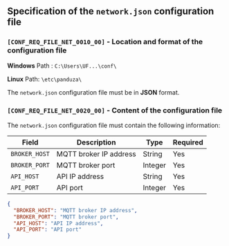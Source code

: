 ## Specification of the `network.json` configuration file

### `[CONF_REQ_FILE_NET_0010_00]` - Location and format of the configuration file
**Windows** Path : `C:\Users\UF...\conf\` 

**Linux** Path: `\etc\panduza\` 

The `network.json` configuration file must be in **JSON** format.

### `[CONF_REQ_FILE_NET_0020_00]` - Content of the configuration file
The `network.json` configuration file must contain the following information:

| Field | Description | Type | Required |
| --- | --- | --- | --- |
| `BROKER_HOST` | MQTT broker IP address | String | Yes |
| `BROKER_PORT` | MQTT broker port | Integer | Yes |
| `API_HOST` | API IP address | String | Yes |
| `API_PORT` | API port | Integer | Yes |

```json
{
  "BROKER_HOST": "MQTT broker IP address",
  "BROKER_PORT": "MQTT broker port",
  "API_HOST": "API IP address",
  "API_PORT": "API port"
}
